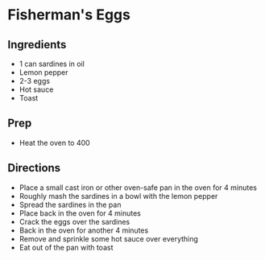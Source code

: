 # Fisherman's Eggs

## Ingredients

- 1 can sardines in oil
- Lemon pepper
- 2-3 eggs
- Hot sauce
- Toast

## Prep

- Heat the oven to 400

## Directions

- Place a small cast iron or other oven-safe pan in the oven for 4 minutes
- Roughly mash the sardines in a bowl with the lemon pepper
- Spread the sardines in the pan
- Place back in the oven for 4 minutes
- Crack the eggs over the sardines
- Back in the oven for another 4 minutes
- Remove and sprinkle some hot sauce over everything
- Eat out of the pan with toast
